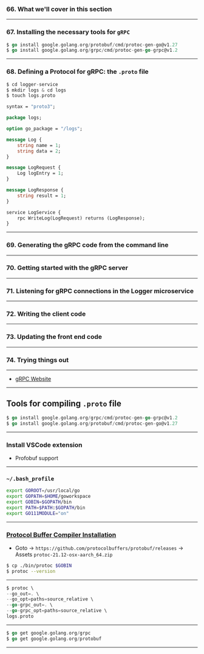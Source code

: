 ### 66. What we'll cover in this section

***

### 67. Installing the necessary tools for `gRPC`
```go
$ go install google.golang.org/protobuf/cmd/protoc-gen-go@v1.27
$ go install google.golang.org/grpc/cmd/protoc-gen-go-grpc@v1.2
```

***

### 68. Defining a Protocol for gRPC: the `.proto` file
```go
$ cd logger-service
$ mkdir logs & cd logs
$ touch logs.proto
```

```proto
syntax = "proto3";

package logs;

option go_package = "/logs";

message Log {
    string name = 1;
    string data = 2;
}

message LogRequest {
    Log logEntry = 1;
}

message LogResponse {
    string result = 1;
}

service LogService {
    rpc WriteLog(LogRequest) returns (LogResponse);
}
```

***

### 69. Generating the gRPC code from the command line

***

### 70. Getting started with the gRPC server

***

### 71. Listening for gRPC connections in the Logger microservice

***

### 72. Writing the client code

***

### 73. Updating the front end code

***

### 74. Trying things out

***

* [gRPC Website](https://grpc.io/)

***

## Tools for compiling `.proto` file
```go
$ go install google.golang.org/grpc/cmd/protoc-gen-go-grpc@v1.2
$ go install google.golang.org/protobuf/cmd/protoc-gen-go@v1.27
```

***

### Install VSCode extension 
* Profobuf support

***

### `~/.bash_profile`

```bash
export GOROOT=/usr/local/go
export GOPATH=$HOME/goworkspace
export GOBIN=$GOPATH/bin
export PATH=$PATH:$GOPATH/bin
export GO111MODULE="on"
```

***

### [Protocol Buffer Compiler Installation](https://grpc.io/docs/protoc-installation/)

* Goto -> `https://github.com/protocolbuffers/protobuf/releases` -> Assets `protoc-21.12-osx-aarch_64.zip`

```bash
$ cp ./bin/protoc $GOBIN
$ protoc --version
```

***

```go
$ protoc \ 
--go_out=. \ 
--go_opt=paths=source_relative \
--go-grpc_out=. \
--go-grpc_opt=paths=source_relative \ 
logs.proto
```

***

```go
$ go get google.golang.org/grpc
$ go get google.golang.org/protobuf
```

***
